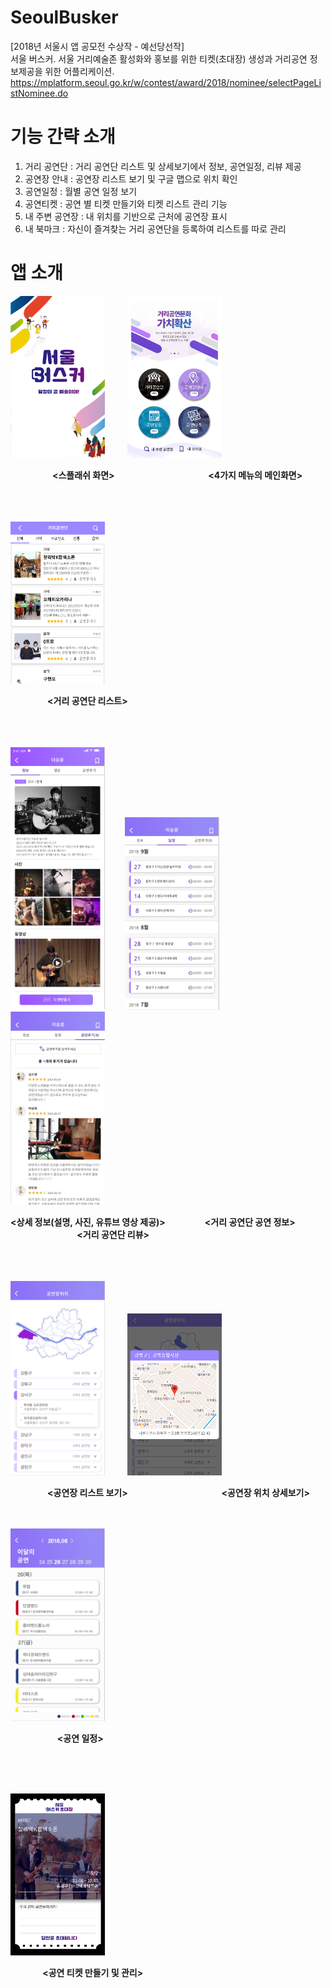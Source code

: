 # SeoulBusker
[2018년 서울시 앱 공모전 수상작 - 예선당선작] \
서울 버스커. 서울 거리예술존 활성화와 홍보를 위한 티켓(초대장) 생성과 거리공연 정보제공을 위한 어플리케이션. https://mplatform.seoul.go.kr/w/contest/award/2018/nominee/selectPageListNominee.do

# 기능 간략 소개
1. 거리 공연단 : 거리 공연단 리스트 및 상세보기에서 정보, 공연일정, 리뷰 제공
2. 공연장 안내 : 공연장 리스트 보기 및 구글 맵으로 위치 확인 
3. 공연일정 : 월별 공연 일정 보기
4. 공연티켓 : 공연 별 티켓 만들기와 티켓 리스트 관리 기능
5. 내 주변 공연장 : 내 위치를 기반으로 근처에 공연장 표시
6. 내 북마크 : 자신이 즐겨찾는 거리 공연단을 등록하여 리스트를 따로 관리

# 앱 소개

<p float="left" >
<img width="30%" src="./images/busker_splash.png"> &nbsp; &nbsp; &nbsp; &nbsp;      
<img width="30%" src="./images/busker_main.png"> 
</p> 

&nbsp;&nbsp;&nbsp;&nbsp;&nbsp;&nbsp;&nbsp;&nbsp;&nbsp;&nbsp;&nbsp;&nbsp;&nbsp;&nbsp;&nbsp;&nbsp;
__<스플래쉬 화면>__ &nbsp;&nbsp;&nbsp;&nbsp;&nbsp;&nbsp;&nbsp;&nbsp;&nbsp;&nbsp;&nbsp;&nbsp;&nbsp;&nbsp;&nbsp;&nbsp;&nbsp;&nbsp;&nbsp;&nbsp;&nbsp;&nbsp;&nbsp;&nbsp;&nbsp;&nbsp;&nbsp;&nbsp;&nbsp;&nbsp;&nbsp;&nbsp;&nbsp;&nbsp;&nbsp;&nbsp; __<4가지 메뉴의 메인화면>__  

<br>
<br>
<br>

<img width="30%" src="./images/busker_list.png">  

&nbsp;&nbsp;&nbsp;&nbsp;&nbsp;&nbsp;&nbsp;&nbsp;&nbsp;&nbsp;&nbsp;&nbsp;&nbsp;&nbsp;
__<거리 공연단 리스트>__  
<br>
<br>
<br>
<p float="left">
 <img width="30%" src="./images/busker_detail.png">&nbsp; &nbsp; &nbsp; &nbsp; 
 <img width="30%" src="./images/busker_date.png">&nbsp; &nbsp; &nbsp; &nbsp; 
 <img width="30%" src="./images/busker_review.png"> &nbsp; &nbsp; &nbsp; &nbsp; 
</p>

 __<상세 정보(설명, 사진, 유튜브 영상 제공)>__ &nbsp; &nbsp; &nbsp; &nbsp;&nbsp; &nbsp; &nbsp; &nbsp; __<거리 공연단 공연 정보>__ &nbsp; &nbsp; &nbsp; &nbsp;&nbsp; &nbsp; &nbsp; &nbsp;&nbsp; &nbsp; &nbsp; &nbsp;&nbsp;&nbsp; &nbsp; &nbsp; &nbsp;&nbsp;&nbsp; &nbsp; &nbsp; &nbsp; __<거리 공연단 리뷰>__  
<br>
<br>
<br>

 <p float="left" >
<img width="30%" src="./images/busker_maps.png"> &nbsp; &nbsp; &nbsp; &nbsp;      
<img width="30%" src="./images/busker_map.png"> 
</p> 

&nbsp;&nbsp;&nbsp;&nbsp;&nbsp;&nbsp;&nbsp;&nbsp;&nbsp;&nbsp;&nbsp;&nbsp;&nbsp;&nbsp;
__<공연장 리스트 보기>__ &nbsp;&nbsp;&nbsp;&nbsp;&nbsp;&nbsp;&nbsp;&nbsp;&nbsp;&nbsp;&nbsp;&nbsp;&nbsp;&nbsp;&nbsp;&nbsp;&nbsp;&nbsp;&nbsp;&nbsp;&nbsp;&nbsp;&nbsp;&nbsp;&nbsp;&nbsp;&nbsp;&nbsp;&nbsp;&nbsp;&nbsp;&nbsp;&nbsp;&nbsp;&nbsp;&nbsp; __<공연장 위치 상세보기>__
<br>
<br>
<br>

 <img width="30%" src="./images/bukser_monthly.png">  
 
&nbsp;&nbsp;&nbsp;&nbsp;&nbsp;&nbsp;&nbsp;&nbsp;&nbsp;&nbsp;&nbsp;&nbsp;&nbsp;&nbsp;&nbsp;&nbsp;&nbsp;&nbsp; __<공연 일정>__  

<br>
<br>
<br>

 <p float="left" >
<img width="30%" src="./images/busker_ticket.png">     
</p> 

&nbsp;&nbsp;&nbsp;&nbsp;&nbsp;&nbsp;&nbsp;&nbsp;&nbsp;&nbsp;&nbsp;&nbsp;
__<공연 티켓 만들기 및 관리>__ 
